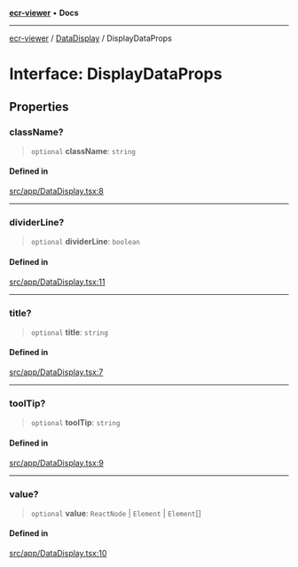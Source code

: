 [**ecr-viewer**](../../README.md) • **Docs**

***

[ecr-viewer](../../README.md) / [DataDisplay](../README.md) / DisplayDataProps

# Interface: DisplayDataProps

## Properties

### className?

> `optional` **className**: `string`

#### Defined in

[src/app/DataDisplay.tsx:8](https://github.com/CDCgov/phdi/blob/fa63a85e5b4651bdfc0d25ecc23a67e11fbcba18/containers/ecr-viewer/src/app/DataDisplay.tsx#L8)

***

### dividerLine?

> `optional` **dividerLine**: `boolean`

#### Defined in

[src/app/DataDisplay.tsx:11](https://github.com/CDCgov/phdi/blob/fa63a85e5b4651bdfc0d25ecc23a67e11fbcba18/containers/ecr-viewer/src/app/DataDisplay.tsx#L11)

***

### title?

> `optional` **title**: `string`

#### Defined in

[src/app/DataDisplay.tsx:7](https://github.com/CDCgov/phdi/blob/fa63a85e5b4651bdfc0d25ecc23a67e11fbcba18/containers/ecr-viewer/src/app/DataDisplay.tsx#L7)

***

### toolTip?

> `optional` **toolTip**: `string`

#### Defined in

[src/app/DataDisplay.tsx:9](https://github.com/CDCgov/phdi/blob/fa63a85e5b4651bdfc0d25ecc23a67e11fbcba18/containers/ecr-viewer/src/app/DataDisplay.tsx#L9)

***

### value?

> `optional` **value**: `ReactNode` \| `Element` \| `Element`[]

#### Defined in

[src/app/DataDisplay.tsx:10](https://github.com/CDCgov/phdi/blob/fa63a85e5b4651bdfc0d25ecc23a67e11fbcba18/containers/ecr-viewer/src/app/DataDisplay.tsx#L10)
